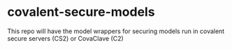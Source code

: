 # covalent-secure-models
This repo will have the model wrappers for securing models run in covalent secure servers (CS2) or CovaClave (C2)
